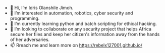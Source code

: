 - 👋 Hi, I’m Idris Olanshile Jimoh.
- 👀 I’m interested in automation, robotics, cyber security and programming.
- 🌱 I’m currently learning python and batch scripting for ethical hacking.
- 💞️ I’m looking to collaborate on any security project that helps Africa secure her files and keep her citizen's information away from the hands of her adversaries.
- 📫 Rreach me and learn more on https://rebelx127001.github.io/

<!---
RebelX127001/RebelX127001 is a ✨ special ✨ repository because its `README.md` (this file) appears on your GitHub profile.
You can click the Preview link to take a look at your changes.
--->
